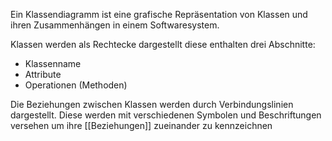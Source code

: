 Ein Klassendiagramm ist eine grafische Repräsentation von Klassen und ihren Zusammenhängen in einem Softwaresystem. 

Klassen werden als Rechtecke dargestellt diese enthalten drei Abschnitte:

- Klassenname
- Attribute 
- Operationen (Methoden)

Die Beziehungen zwischen Klassen werden durch Verbindungslinien dargestellt. Diese werden mit verschiedenen Symbolen und Beschriftungen versehen um ihre [[Beziehungen]] zueinander zu kennzeichnen